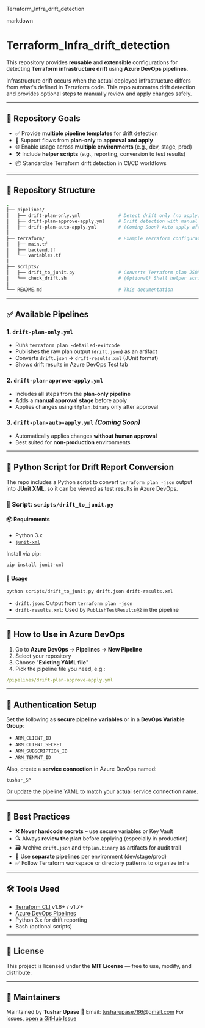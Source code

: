Terraform_Infra_drift_detection

markdown
# Terraform_Infra_drift_detection

This repository provides **reusable** and **extensible** configurations for detecting **Terraform infrastructure drift** using **Azure DevOps pipelines**.

Infrastructure drift occurs when the actual deployed infrastructure differs from what's defined in Terraform code. This repo automates drift detection and provides optional steps to manually review and apply changes safely.

---

## 📌 Repository Goals

- ✅ Provide **multiple pipeline templates** for drift detection
- 🔁 Support flows from **plan-only** to **approval and apply**
- 🌐 Enable usage across **multiple environments** (e.g., dev, stage, prod)
- 🛠️ Include **helper scripts** (e.g., reporting, conversion to test results)
- 📦 Standardize Terraform drift detection in CI/CD workflows

---

## 📁 Repository Structure

```bash
.
├── pipelines/
│   ├── drift-plan-only.yml              # Detect drift only (no apply)
│   ├── drift-plan-approve-apply.yml     # Drift detection with manual approval & apply
│   ├── drift-plan-auto-apply.yml        # (Coming Soon) Auto apply after drift
│
├── terraform/                           # Example Terraform configuration
│   ├── main.tf
│   ├── backend.tf
│   └── variables.tf
│
├── scripts/
│   ├── drift_to_junit.py                # Converts Terraform plan JSON to JUnit XML
│   └── check_drift.sh                   # (Optional) Shell helper script
│
└── README.md                            # This documentation
````

---

## ✅ Available Pipelines

### 1. `drift-plan-only.yml`

* Runs `terraform plan -detailed-exitcode`
* Publishes the raw plan output (`drift.json`) as an artifact
* Converts `drift.json` → `drift-results.xml` (JUnit format)
* Shows drift results in Azure DevOps Test tab

### 2. `drift-plan-approve-apply.yml`

* Includes all steps from the **plan-only pipeline**
* Adds a **manual approval stage** before apply
* Applies changes using `tfplan.binary` only after approval

### 3. `drift-plan-auto-apply.yml` *(Coming Soon)*

* Automatically applies changes **without human approval**
* Best suited for **non-production** environments

---

## 🐍 Python Script for Drift Report Conversion

The repo includes a Python script to convert `terraform plan -json` output into **JUnit XML**, so it can be viewed as test results in Azure DevOps.

### 📄 Script: `scripts/drift_to_junit.py`

#### 📦 Requirements

* Python 3.x
* [`junit-xml`](https://pypi.org/project/junit-xml/)

Install via pip:

```bash
pip install junit-xml
```

#### 🧪 Usage

```bash
python scripts/drift_to_junit.py drift.json drift-results.xml
```

* `drift.json`: Output from `terraform plan -json`
* `drift-results.xml`: Used by `PublishTestResults@2` in the pipeline

---

## 🔁 How to Use in Azure DevOps

1. Go to **Azure DevOps** → **Pipelines** → **New Pipeline**
2. Select your repository
3. Choose "**Existing YAML file**"
4. Pick the pipeline file you need, e.g.:

```yaml
/pipelines/drift-plan-approve-apply.yml
```

---

## 🔐 Authentication Setup

Set the following as **secure pipeline variables** or in a **DevOps Variable Group**:

* `ARM_CLIENT_ID`
* `ARM_CLIENT_SECRET`
* `ARM_SUBSCRIPTION_ID`
* `ARM_TENANT_ID`

Also, create a **service connection** in Azure DevOps named:

```text
tushar_SP
```

Or update the pipeline YAML to match your actual service connection name.

---

## 📌 Best Practices

* ❌ **Never hardcode secrets** – use secure variables or Key Vault
* 🔍 Always **review the plan** before applying (especially in production)
* 🗃️ Archive `drift.json` and `tfplan.binary` as artifacts for audit trail
* 🔀 Use **separate pipelines** per environment (dev/stage/prod)
* ✅ Follow Terraform workspace or directory patterns to organize infra

---

## 🛠 Tools Used

* [Terraform CLI](https://developer.hashicorp.com/terraform/downloads) v1.6+ / v1.7+
* [Azure DevOps Pipelines](https://learn.microsoft.com/en-us/azure/devops/pipelines/)
* Python 3.x for drift reporting
* Bash (optional scripts)

---

## 📄 License

This project is licensed under the **MIT License** — free to use, modify, and distribute.

---

## 🙋 Maintainers

Maintained by **Tushar Upase**
📧 Email: [tusharupase786@gmail.com](mailto:tusharupase786@gmail.com)
For issues, [open a GitHub Issue](https://github.com/your-repo/issues)
